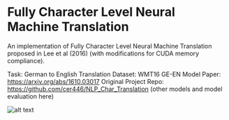 # Fully Character Level Neural Machine Translation

An implementation of Fully Character Level Neural Machine Translation proposed in Lee et al (2016)
(with modifications for CUDA memory compliance).

Task: German to English Translation
Dataset: WMT16 GE-EN 
Model Paper: https://arxiv.org/abs/1610.03017
Original Project Repo: https://github.com/cer446/NLP_Char_Translation (other models and model evaluation here)

![alt text](https://lh5.ggpht.com/4-fn73mL9bHj8LatAm2E9NVkuFqPXNigQyw8SNUGxSquIy3GbXmlhWwalsh7L8u0Hg=w300)
